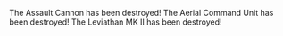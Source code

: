 The Assault Cannon has been destroyed! The Aerial Command Unit has been destroyed! The Leviathan MK II has been destroyed! 